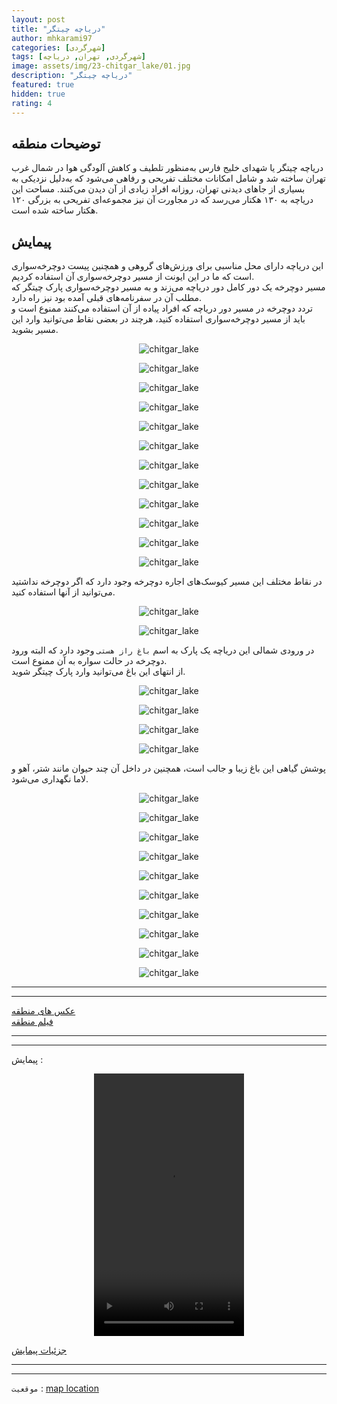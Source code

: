 ```yaml
---
layout: post
title: "دریاچه چیتگر"
author: mhkarami97
categories: [شهر‌گردی]
tags: [شهر‌گردی, تهران, دریاچه]
image: assets/img/23-chitgar_lake/01.jpg
description: "دریاچه چیتگر"
featured: true
hidden: true
rating: 4
---
```


## توضیحات منطقه
دریاچه‌ چیتگر یا شهدای خلیج فارس به‌منظور تلطیف و کاهش آلودگی هوا در شمال غرب تهران ساخته شد و شامل امکانات مختلف تفریحی و رفاهی می‌شود که به‌دلیل نزدیکی به بسیاری از جاهای دیدنی تهران، روزانه افراد زیادی از آن دیدن می‌کنند. مساحت این دریاچه به ۱۳۰ هکتار می‌رسد که در مجاورت آن نیز مجموعه‌ای تفریحی به بزرگی ۱۲۰ هکتار ساخته شده است.  

## پیمایش
این دریاچه دارای محل مناسبی برای ورزش‌های گروهی و همچنین پیست دوچرخه‌سواری است که ما در این ایونت از مسیر دوچرخه‌سواری آن استفاده کردیم.  
مسیر دوچرخه یک دور کامل دور دریاچه می‌زند و به مسیر دوچرخه‌سواری پارک چیتگر که مطلب آن در سفرنامه‌های قبلی آمده بود نیز راه دارد.  
تردد دوچرخه در مسیر دور دریاچه که افراد پیاده از آن استفاده می‌کنند ممنوع است و باید از مسیر دوچرخه‌سواری استفاده کنید، هرچند در بعضی نقاط می‌توانید وارد این مسیر بشوید.  

<p align="center">
  <img src="/assets/img/23-chitgar_lake/02.jpg" alt="chitgar_lake" />
</p>

<p align="center">
  <img src="/assets/img/23-chitgar_lake/03.jpg" alt="chitgar_lake" />
</p>

<p align="center">
  <img src="/assets/img/23-chitgar_lake/04.jpg" alt="chitgar_lake" />
</p>

<p align="center">
  <img src="/assets/img/23-chitgar_lake/05.jpg" alt="chitgar_lake" />
</p>

<p align="center">
  <img src="/assets/img/23-chitgar_lake/06.jpg" alt="chitgar_lake" />
</p>

<p align="center">
  <img src="/assets/img/23-chitgar_lake/07.jpg" alt="chitgar_lake" />
</p>

<p align="center">
  <img src="/assets/img/23-chitgar_lake/08.jpg" alt="chitgar_lake" />
</p>

<p align="center">
  <img src="/assets/img/23-chitgar_lake/09.jpg" alt="chitgar_lake" />
</p>

<p align="center">
  <img src="/assets/img/23-chitgar_lake/10.jpg" alt="chitgar_lake" />
</p>

<p align="center">
  <img src="/assets/img/23-chitgar_lake/11.jpg" alt="chitgar_lake" />
</p>

<p align="center">
  <img src="/assets/img/23-chitgar_lake/12.jpg" alt="chitgar_lake" />
</p>

<p align="center">
  <img src="/assets/img/23-chitgar_lake/13.jpg" alt="chitgar_lake" />
</p>

در نقاط مختلف این مسیر کیوسک‌های اجاره دوچرخه وجود دارد که اگر دوچرخه نداشتید می‌توانید از آنها استفاده کنید.  

<p align="center">
  <img src="/assets/img/23-chitgar_lake/14.jpg" alt="chitgar_lake" />
</p>

<p align="center">
  <img src="/assets/img/23-chitgar_lake/15.jpg" alt="chitgar_lake" />
</p>

در ورودی شمالی این دریاچه یک پارک به اسم `باغ راز هستی` وجود دارد که البته ورود دوچرخه در حالت سواره به آن ممنوع است.  
از انتهای این باغ می‌توانید وارد پارک چیتگر شوید.  

<p align="center">
  <img src="/assets/img/23-chitgar_lake/16.jpg" alt="chitgar_lake" />
</p>

<p align="center">
  <img src="/assets/img/23-chitgar_lake/17.jpg" alt="chitgar_lake" />
</p>

<p align="center">
  <img src="/assets/img/23-chitgar_lake/18.jpg" alt="chitgar_lake" />
</p>

<p align="center">
  <img src="/assets/img/23-chitgar_lake/19.jpg" alt="chitgar_lake" />
</p>

پوشش گیاهی این باغ زیبا و جالب است، همچنین در داخل آن چند حیوان مانند شتر، آهو و لاما نگهداری می‌شود.  

<p align="center">
  <img src="/assets/img/23-chitgar_lake/20.jpg" alt="chitgar_lake" />
</p>

<p align="center">
  <img src="/assets/img/23-chitgar_lake/21.jpg" alt="chitgar_lake" />
</p>

<p align="center">
  <img src="/assets/img/23-chitgar_lake/22.jpg" alt="chitgar_lake" />
</p>

<p align="center">
  <img src="/assets/img/23-chitgar_lake/23.jpg" alt="chitgar_lake" />
</p>

<p align="center">
  <img src="/assets/img/23-chitgar_lake/24.jpg" alt="chitgar_lake" />
</p>

<p align="center">
  <img src="/assets/img/23-chitgar_lake/25.jpg" alt="chitgar_lake" />
</p>

<p align="center">
  <img src="/assets/img/23-chitgar_lake/26.jpg" alt="chitgar_lake" />
</p>

<p align="center">
  <img src="/assets/img/23-chitgar_lake/27.jpg" alt="chitgar_lake" />
</p>

<p align="center">
  <img src="/assets/img/23-chitgar_lake/28.jpg" alt="chitgar_lake" />
</p>

<p align="center">
  <img src="/assets/img/23-chitgar_lake/29.jpg" alt="chitgar_lake" />
</p>

---
---

[عکس های منطقه](https://www.instagram.com/p/CW-tml6oXOb/)  
[فیلم منطقه](https://www.instagram.com/p/CXDESscoMF_/)  

---
---

پیمایش : 

<p align="center">
<video width="240" height="420" controls>
  <source src="/assets/img/23-chitgar_lake/01.mp4" type="video/mp4">
</video>
</p>

[جزئیات پیمایش](/assets/img/23-chitgar_lake/30.jpg)  

---
---

`موقعیت` : [map location](https://www.google.com/maps/place/Chitgar+Lake,+Tehran/data=!4m2!3m1!1s0x3f8de52f7c11fd45:0xe6cd6f9b67b79476?sa=X&ved=2ahUKEwiM0qq6sMn0AhXFiv0HHRh8A_MQ8gF6BAhzEAE)  